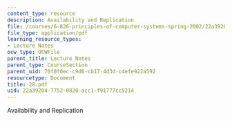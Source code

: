 ```yaml
---
content_type: resource
description: Availability and Replication
file: /courses/6-826-principles-of-computer-systems-spring-2002/22a3920477520820acc1f91777cc5214_28.pdf
file_type: application/pdf
learning_resource_types:
- Lecture Notes
ocw_type: OCWFile
parent_title: Lecture Notes
parent_type: CourseSection
parent_uid: 70f0f0ec-c9d6-cb17-4d3d-c4efe922a592
resourcetype: Document
title: 28.pdf
uid: 22a39204-7752-0820-acc1-f91777cc5214
---
```

Availability and Replication

